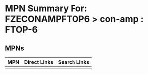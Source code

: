 



# MPN Summary For: FZECONAMPFTOP6 > con-amp : FTOP-6

## MPNs
  

|MPN|Direct Links|Search Links|
| :--- | :--- | :--- |
||||
